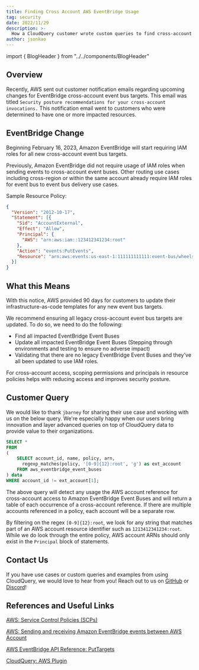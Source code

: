 ```yaml
---
title: Finding Cross Account AWS EventBridge Usage
tag: security
date: 2022/11/29
description: >-
  How a CloudQuery customer wrote custom queries to find cross-account AWS EventBridge Usage.  AWS recently updated security features to help improve security of cross-account AWS EventBridge Event Bus Targets.  Teams can migrate to these new features to increase security and compliance.
author: jsonkao
---
```


import { BlogHeader } from "../../components/BlogHeader"

<BlogHeader/>

## Overview

Recently, AWS sent out customer notification emails regarding upcoming changes for EventBridge cross-account event bus targets.  This email was titled `Security posture recommendations for your cross-account invocations.` This notification email went to customers who were determined to have one or more impacted resources.

## EventBridge Change

Beginning February 16, 2023, Amazon EventBridge will start requiring IAM roles for all new cross-account event bus targets.

Previously, Amazon EventBridge did not require usage of IAM roles when sending events to cross-account event buses. Other routing use cases including cross-region or within the same account already require IAM roles for event bus to event bus delivery use cases. 

Sample Resource Policy:
```json
{
  "Version": "2012-10-17",
  "Statement": [{
    "Sid": "AccountExternal",
    "Effect": "Allow",
    "Principal": {
      "AWS": "arn:aws:iam::123412341234:root"
    },
    "Action": "events:PutEvents",
    "Resource": "arn:aws:events:us-east-1:111111111111:event-bus/wheels-on-the-bus"
  }]
}
```

## What this Means

With this notice, AWS provided 90 days for customers to update their infrastructure-as-code templates for any new event bus targets.

We recommend ensuring all legacy cross-account event bus targets are updated.  To do so, we need to do the following:
* Find all impacted EventBridge Event Buses
* Update all impacted EventBridge Event Buses (Stepping through environments and testing to ensure no adverse impact)
* Validating that there are no legacy EventBridge Event Buses and they've all been updated to use IAM roles.

For cross-account access, scoping permissions and principals in resource policies helps with reducing access and improves security posture.   

## Customer Query

We would like to thank `jbarney` for sharing their use case and working with us on the below query.  We're especially happy when our users bring innovation and layer advanced queries on top of CloudQuery data to provide value to their organizations.

```sql
SELECT *
FROM
(
	SELECT account_id, name, policy, arn,
	  regexp_matches(policy, '[0-9]{12}:root', 'g') as ext_account
	FROM aws_eventbridge_event_buses
) data
WHERE account_id != ext_account[1];
```
The above query will detect any usage the AWS account reference for cross-account access to Amazon EventBridge Event Buses and will return a table of each occurrence of a cross-account reference. If there are multiple accounts referenced in a policy, each account will be a separate row.

By filtering on the regex `[0-9]{12}:root`, we look for any string that matches part of an AWS account resource identifier such as `1213412341234:root`.  While we do look through the entire policy, AWS account ARNs should only exist in the `Principal` block of statements. 

## Contact Us

If you have use cases or custom queries and examples from using CloudQuery, we would love to hear from you! Reach out to us on [GitHub](https://github.com/cloudquery/cloudquery) or [Discord](https://cloudquery.io/discord)!

## References and Useful Links

[AWS: Service Control Policies (SCPs)](https://docs.aws.amazon.com/organizations/latest/userguide/orgs_manage_policies_scps.html)

[AWS: Sending and receiving Amazon EventBridge events between AWS Account](https://docs.aws.amazon.com/eventbridge/latest/userguide/eb-cross-account.html)

[AWS EventBridge API Reference: PutTargets](https://docs.aws.amazon.com/eventbridge/latest/APIReference/API_PutTargets.html)

[CloudQuery: AWS Plugin](https://www.cloudquery.io/docs/plugins/sources/aws/overview)